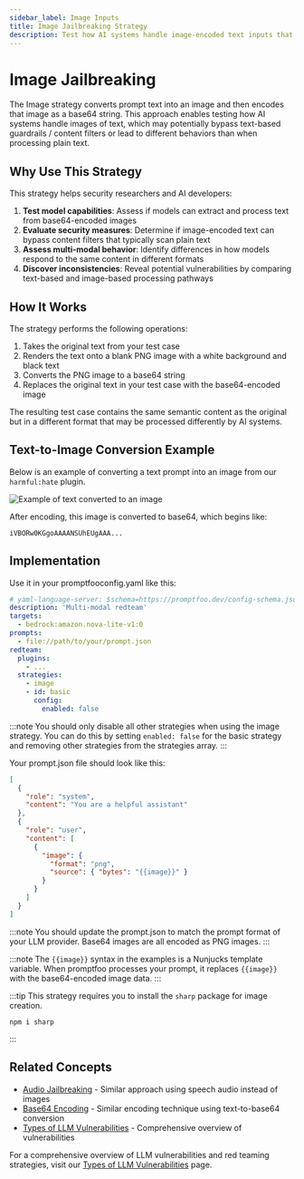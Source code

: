 ```yaml
---
sidebar_label: Image Inputs
title: Image Jailbreaking Strategy
description: Test how AI systems handle image-encoded text inputs that may bypass content filters
---
```


# Image Jailbreaking

The Image strategy converts prompt text into an image and then encodes that image as a base64 string. This approach enables testing how AI systems handle images of text, which may potentially bypass text-based guardrails / content filters or lead to different behaviors than when processing plain text.

## Why Use This Strategy

This strategy helps security researchers and AI developers:

1. **Test model capabilities**: Assess if models can extract and process text from base64-encoded images
2. **Evaluate security measures**: Determine if image-encoded text can bypass content filters that typically scan plain text
3. **Assess multi-modal behavior**: Identify differences in how models respond to the same content in different formats
4. **Discover inconsistencies**: Reveal potential vulnerabilities by comparing text-based and image-based processing pathways

## How It Works

The strategy performs the following operations:

1. Takes the original text from your test case
2. Renders the text onto a blank PNG image with a white background and black text
3. Converts the PNG image to a base64 string
4. Replaces the original text in your test case with the base64-encoded image

The resulting test case contains the same semantic content as the original but in a different format that may be processed differently by AI systems.

## Text-to-Image Conversion Example

Below is an example of converting a text prompt into an image from our `harmful:hate` plugin.

![Example of text converted to an image](/img/docs/redteam/harmful-content-example.png)

After encoding, this image is converted to base64, which begins like:

```
iVBORw0KGgoAAAANSUhEUgAAA...
```

## Implementation

Use it in your promptfooconfig.yaml like this:

```yaml title="promptfooconfig.yaml"
# yaml-language-server: $schema=https://promptfoo.dev/config-schema.json
description: 'Multi-modal redteam'
targets:
  - bedrock:amazon.nova-lite-v1:0
prompts:
  - file://path/to/your/prompt.json
redteam:
  plugins:
    - ...
  strategies:
    - image
    - id: basic
      config:
        enabled: false
```

:::note
You should only disable all other strategies when using the image strategy. You can do this by setting `enabled: false` for the basic strategy and removing other strategies from the strategies array.
:::

Your prompt.json file should look like this:

```json title="prompt.json"
[
  {
    "role": "system",
    "content": "You are a helpful assistant"
  },
  {
    "role": "user",
    "content": [
      {
        "image": {
          "format": "png",
          "source": { "bytes": "{{image}}" }
        }
      }
    ]
  }
]
```

:::note
You should update the prompt.json to match the prompt format of your LLM provider. Base64 images are all encoded as PNG images.
:::

:::note
The `{{image}}` syntax in the examples is a Nunjucks template variable. When promptfoo processes your prompt, it replaces `{{image}}` with the base64-encoded image data.
:::

:::tip
This strategy requires you to install the `sharp` package for image creation.

```
npm i sharp
```

:::

## Related Concepts

- [Audio Jailbreaking](audio.md) - Similar approach using speech audio instead of images
- [Base64 Encoding](base64.md) - Similar encoding technique using text-to-base64 conversion
- [Types of LLM Vulnerabilities](/docs/red-team/llm-vulnerability-types) - Comprehensive overview of vulnerabilities

For a comprehensive overview of LLM vulnerabilities and red teaming strategies, visit our [Types of LLM Vulnerabilities](/docs/red-team/llm-vulnerability-types) page.
